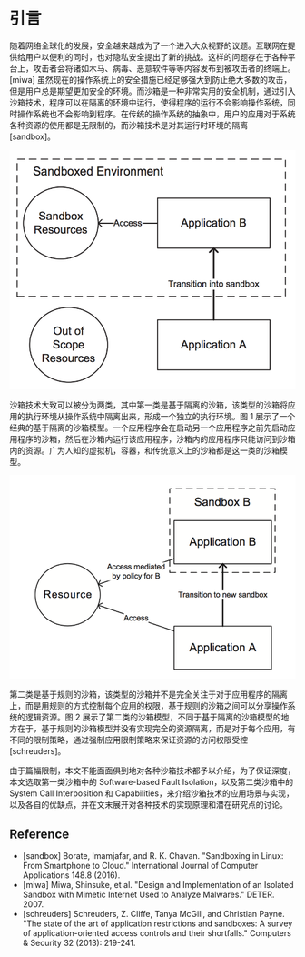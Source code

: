 # 引言

随着网络全球化的发展，安全越来越成为了一个进入大众视野的议题。互联网在提供给用户以便利的同时，也对隐私安全提出了新的挑战。这样的问题存在于各种平台上，攻击者会将诸如木马、病毒、恶意软件等等内容发布到被攻击者的终端上。[miwa] 虽然现在的操作系统上的安全措施已经足够强大到防止绝大多数的攻击，但是用户总是期望更加安全的环境。而沙箱是一种非常实用的安全机制，通过引入沙箱技术，程序可以在隔离的环境中运行，使得程序的运行不会影响操作系统，同时操作系统也不会影响到程序。在传统的操作系统的抽象中，用户的应用对于系统各种资源的使用都是无限制的，而沙箱技术是对其运行时环境的隔离 [sandbox]。

![](./imgs/type-1-sandbox.png)

沙箱技术大致可以被分为两类，其中第一类是基于隔离的沙箱，该类型的沙箱将应用的执行环境从操作系统中隔离出来，形成一个独立的执行环境。图 1 展示了一个经典的基于隔离的沙箱模型。一个应用程序会在启动另一个应用程序之前先启动应用程序的沙箱，然后在沙箱内运行该应用程序，沙箱内的应用程序只能访问到沙箱内的资源。广为人知的虚拟机，容器，和传统意义上的沙箱都是这一类的沙箱模型。

![](./imgs/type-2-sandbox.png)

第二类是基于规则的沙箱，该类型的沙箱并不是完全关注于对于应用程序的隔离上，而是用规则的方式控制每个应用的权限，基于规则的沙箱之间可以分享操作系统的逻辑资源。图 2 展示了第二类的沙箱模型，不同于基于隔离的沙箱模型的地方在于，基于规则的沙箱模型并没有实现完全的资源隔离，而是对于每个应用，有不同的限制策略，通过强制应用限制策略来保证资源的访问权限受控 [schreuders]。

由于篇幅限制，本文不能面面俱到地对各种沙箱技术都予以介绍，为了保证深度，本文选取第一类沙箱中的 Software-based Fault Isolation，以及第二类沙箱中的 System Call Interposition 和 Capabilities，来介绍沙箱技术的应用场景与实现，以及各自的优缺点，并在文末展开对各种技术的实现原理和潜在研究点的讨论。

## Reference

* [sandbox] Borate, Imamjafar, and R. K. Chavan. "Sandboxing in Linux: From Smartphone to Cloud." International Journal of Computer Applications 148.8 (2016).
* [miwa] Miwa, Shinsuke, et al. "Design and Implementation of an Isolated Sandbox with Mimetic Internet Used to Analyze Malwares." DETER. 2007.
* [schreuders] Schreuders, Z. Cliffe, Tanya McGill, and Christian Payne. "The state of the art of application restrictions and sandboxes: A survey of application-oriented access controls and their shortfalls." Computers & Security 32 (2013): 219-241.
